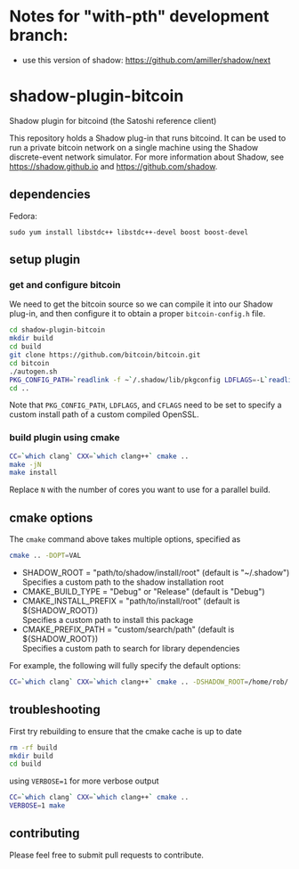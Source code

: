 # Notes for "with-pth" development branch:
- use this version of shadow: https://github.com/amiller/shadow/next

# shadow-plugin-bitcoin

Shadow plugin for bitcoind (the Satoshi reference client)

This repository holds a Shadow plug-in that runs bitcoind. It can be used to run a private bitcoin network on a single machine using the Shadow discrete-event network simulator. For more information about Shadow, see https://shadow.github.io and https://github.com/shadow.

## dependencies

Fedora:

```
sudo yum install libstdc++ libstdc++-devel boost boost-devel
```

## setup plugin

### get and configure bitcoin

We need to get the bitcoin source so we can compile it into our Shadow plug-in, and then configure it to obtain a proper `bitcoin-config.h` file.

```bash
cd shadow-plugin-bitcoin
mkdir build
cd build
git clone https://github.com/bitcoin/bitcoin.git
cd bitcoin
./autogen.sh
PKG_CONFIG_PATH=`readlink -f ~`/.shadow/lib/pkgconfig LDFLAGS=-L`readlink -f ~`/.shadow/lib CFLAGS=-I`readlink -f ~`/.shadow/include ./configure --prefix=`readlink -f ~`/.shadow --without-miniupnpc --without-gui --disable-wallet --disable-tests
cd ..
```

Note that `PKG_CONFIG_PATH`, `LDFLAGS`, and `CFLAGS` need to be set to specify a custom install path of a custom compiled OpenSSL.

### build plugin using cmake

```bash
CC=`which clang` CXX=`which clang++` cmake ..
make -jN
make install
```

Replace `N` with the number of cores you want to use for a parallel build.

## cmake options

The `cmake` command above takes multiple options, specified as

```bash
cmake .. -DOPT=VAL
```

+ SHADOW_ROOT = "path/to/shadow/install/root" (default is "~/.shadow")  
  Specifies a custom path to the shadow installation root  
+ CMAKE_BUILD_TYPE = "Debug" or "Release" (default is "Debug")  
+ CMAKE_INSTALL_PREFIX = "path/to/install/root" (default is ${SHADOW_ROOT})  
  Specifies a custom path to install this package  
+ CMAKE_PREFIX_PATH = "custom/search/path" (default is ${SHADOW_ROOT})  
  Specifies a custom path to search for library dependencies  

For example, the following will fully specify the default options:

```bash
CC=`which clang` CXX=`which clang++` cmake .. -DSHADOW_ROOT=/home/rob/.shadow -DCMAKE_BUILD_TYPE=Debug -DCMAKE_INSTALL_PREFIX=/home/rob/.shadow -DCMAKE_PREFIX_PATH=/home/rob/.shadow
```

## troubleshooting

First try rebuilding to ensure that the cmake cache is up to date

```bash
rm -rf build
mkdir build
cd build
```

using `VERBOSE=1` for more verbose output

```bash
CC=`which clang` CXX=`which clang++` cmake ..
VERBOSE=1 make
```

## contributing

Please feel free to submit pull requests to contribute.


